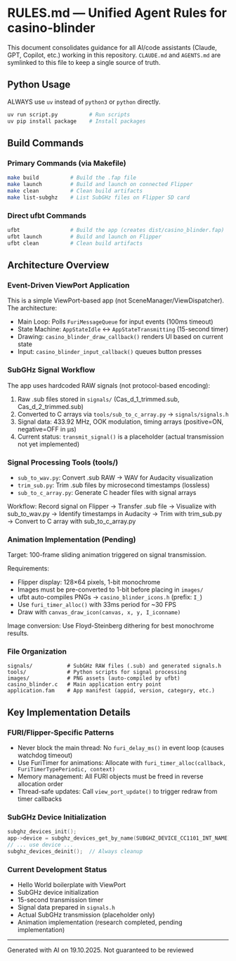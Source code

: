 # RULES.md — Unified Agent Rules for casino-blinder

This document consolidates guidance for all AI/code assistants (Claude, GPT, Copilot, etc.) working in this repository. `CLAUDE.md` and `AGENTS.md` are symlinked to this file to keep a single source of truth.

## Python Usage

ALWAYS use `uv` instead of `python3` or `python` directly.

```bash
uv run script.py          # Run scripts
uv pip install package    # Install packages
```

## Build Commands

### Primary Commands (via Makefile)
```bash
make build          # Build the .fap file
make launch         # Build and launch on connected Flipper
make clean          # Clean build artifacts
make list-subghz    # List SubGHz files on Flipper SD card
```

### Direct ufbt Commands
```bash
ufbt                # Build the app (creates dist/casino_blinder.fap)
ufbt launch         # Build and launch on Flipper
ufbt clean          # Clean build artifacts
```

## Architecture Overview

### Event-Driven ViewPort Application
This is a simple ViewPort-based app (not SceneManager/ViewDispatcher). The architecture:

- Main Loop: Polls `FuriMessageQueue` for input events (100ms timeout)
- State Machine: `AppStateIdle` ↔ `AppStateTransmitting` (15-second timer)
- Drawing: `casino_blinder_draw_callback()` renders UI based on current state
- Input: `casino_blinder_input_callback()` queues button presses

### SubGHz Signal Workflow
The app uses hardcoded RAW signals (not protocol-based encoding):

1. Raw .sub files stored in `signals/` (Cas_d_1_trimmed.sub, Cas_d_2_trimmed.sub)
2. Converted to C arrays via `tools/sub_to_c_array.py` → `signals/signals.h`
3. Signal data: 433.92 MHz, OOK modulation, timing arrays (positive=ON, negative=OFF in μs)
4. Current status: `transmit_signal()` is a placeholder (actual transmission not yet implemented)

### Signal Processing Tools (tools/)
- `sub_to_wav.py`: Convert .sub RAW → WAV for Audacity visualization
- `trim_sub.py`: Trim .sub files by microsecond timestamps (lossless)
- `sub_to_c_array.py`: Generate C header files with signal arrays

Workflow: Record signal on Flipper → Transfer .sub file → Visualize with sub_to_wav.py → Identify timestamps in Audacity → Trim with trim_sub.py → Convert to C array with sub_to_c_array.py

### Animation Implementation (Pending)
Target: 100-frame sliding animation triggered on signal transmission.

Requirements:
- Flipper display: 128×64 pixels, 1-bit monochrome
- Images must be pre-converted to 1-bit before placing in `images/`
- ufbt auto-compiles PNGs → `casino_blinder_icons.h` (prefix: `I_`)
- Use `furi_timer_alloc()` with 33ms period for ~30 FPS
- Draw with `canvas_draw_icon(canvas, x, y, I_iconname)`

Image conversion: Use Floyd-Steinberg dithering for best monochrome results.

### File Organization
```
signals/           # SubGHz RAW files (.sub) and generated signals.h
tools/             # Python scripts for signal processing
images/            # PNG assets (auto-compiled by ufbt)
casino_blinder.c   # Main application entry point
application.fam    # App manifest (appid, version, category, etc.)
```

## Key Implementation Details

### FURI/Flipper-Specific Patterns
- Never block the main thread: No `furi_delay_ms()` in event loop (causes watchdog timeout)
- Use FuriTimer for animations: Allocate with `furi_timer_alloc(callback, FuriTimerTypePeriodic, context)`
- Memory management: All FURI objects must be freed in reverse allocation order
- Thread-safe updates: Call `view_port_update()` to trigger redraw from timer callbacks

### SubGHz Device Initialization
```c
subghz_devices_init();
app->device = subghz_devices_get_by_name(SUBGHZ_DEVICE_CC1101_INT_NAME);
// ... use device ...
subghz_devices_deinit();  // Always cleanup
```

### Current Development Status
- Hello World boilerplate with ViewPort
- SubGHz device initialization
- 15-second transmission timer
- Signal data prepared in `signals.h`
- Actual SubGHz transmission (placeholder only)
- Animation implementation (research completed, pending implementation)

---

Generated with AI on 19.10.2025. Not guaranteed to be reviewed
